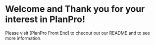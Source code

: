 # Welcome and Thank you for your interest in PlanPro!

Please visit [PlanPro Front End] to checout out our README and to see more information.